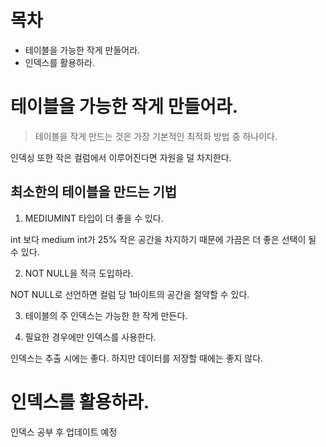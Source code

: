 # 목차

* 테이블을 가능한 작게 만들어라.
* 인덱스를 활용하라.

# 테이블을 가능한 작게 만들어라.

> 테이블을 작게 만드는 것은 가장 기본적인 최적화 방법 중 하나이다.

인덱싱 또한 작은 컬럼에서 이루어진다면 자원을 덜 차지한다.

## 최소한의 테이블을 만드는 기법

1. MEDIUMINT 타입이 더 좋을 수 있다.

int 보다 medium int가 25% 작은 공간을 차지하기 때문에 가끔은 더 좋은 선택이 될 수 있다.

2. NOT NULL을 적극 도입하라.

NOT NULL로 선언하면 컬럼 당 1바이트의 공간을 절약할 수 있다.

3. 테이블의 주 인덱스는 가능한 한 작게 만든다.

4. 필요한 경우에만 인덱스를 사용한다.

인덱스는 추출 시에는 좋다. 하지만 데이터를 저장할 때에는 좋지 않다.

# 인덱스를 활용하라.

인덱스 공부 후 업데이트 예정



